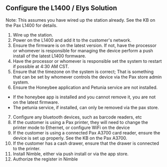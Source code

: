 ## Configure the L1400 / Elys Solution

Note: This assumes you have wired up the station already. See the KB on the Pax L1400 for details.

1) Wire up the station. 
2) Power on the L1400 and add it to the customer's network.
3) Ensure the firmware is on the latest version. If not, have the processor or whomever is responsible for managing the device perform a push install of the latest L1400 formware.
4) Have the processor or whomever is responsible set the system to restart if possible at 4:30 AM CST. 
5) Ensure that the timezone on the system is correct; That is something that can be set by whomever controls the device via the Pax store admin system.
6) Ensure the Honeybee application and Petunia service are not installed.
- If the honeybee app is installed and you cannot remove it, you are not on the latest firmware.
- The petunia service, if installed, can only be removed via the pax store.
7) Configure any bluetooth devices, such as barcode readers, etc
8) If the customer is using a Pax printer, they will need to change the printer mode to Ethernet, or configure WiFi on the device
9) If the customer is using a connected Pax A3700 card reader, ensure the device is set up properly. See the KB on the Pax A3700.
10) If the customer has a cash drawer, ensure that the drawer is connected to the printer.
11) Install Nimble, either via push install or via the app store.
12) Authorize the register in Nimble
